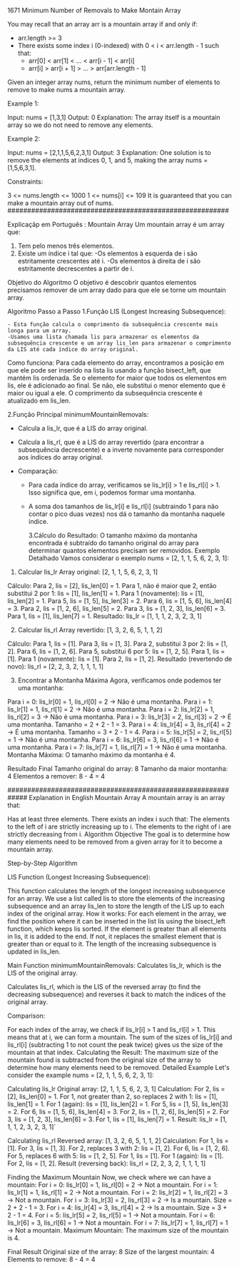 1671 Minimum Number of Removals to Make Montain Array

You may recall that an array arr is a mountain array if and only if:

- arr.length >= 3
- There exists some index i (0-indexed) with 0 < i < arr.length - 1 such that:
  - arr[0] < arr[1] < ... < arr[i - 1] < arr[i]
  - arr[i] > arr[i + 1] > ... > arr[arr.length - 1]

Given an integer array nums​​​, return the minimum number of elements to remove to make nums​​​ a mountain array.

Example 1:

Input: nums = [1,3,1]
Output: 0
Explanation: The array itself is a mountain array so we do not need to remove any elements.

Example 2:

Input: nums = [2,1,1,5,6,2,3,1]
Output: 3
Explanation: One solution is to remove the elements at indices 0, 1, and 5, making the array nums = [1,5,6,3,1].

Constraints:

3 <= nums.length <= 1000
1 <= nums[i] <= 109
It is guaranteed that you can make a mountain array out of nums.
########################################################

Explicaçãp em Português :
Mountain Array
Um mountain array é um array que:

1. Tem pelo menos três elementos.
2. Existe um índice i tal que:
   -Os elementos à esquerda de i são estritamente crescentes até i.
   -Os elementos à direita de i são estritamente decrescentes a partir de i.

Objetivo do Algoritmo
O objetivo é descobrir quantos elementos precisamos remover de um array dado para que ele se torne um mountain array.

Algoritmo Passo a Passo
1.Função LIS (Longest Increasing Subsequence):

    - Esta função calcula o comprimento da subsequência crescente mais longa para um array.
    -Usamos uma lista chamada lis para armazenar os elementos da subsequência crescente e um array lis_len para armazenar o comprimento da LIS até cada índice do array original.

Como funciona:
Para cada elemento do array, encontramos a posição em que ele pode ser inserido na lista lis usando a função bisect_left, que mantém lis ordenada.
Se o elemento for maior que todos os elementos em lis, ele é adicionado ao final. Se não, ele substitui o menor elemento que é maior ou igual a ele.
O comprimento da subsequência crescente é atualizado em lis_len.

2.Função Principal minimumMountainRemovals:

- Calcula a lis_lr, que é a LIS do array original.
- Calcula a lis_rl, que é a LIS do array revertido (para encontrar a subsequência decrescente) e a inverte novamente para corresponder aos índices do array original.
- Comparação:

  - Para cada índice do array, verificamos se lis_lr[i] > 1 e lis_rl[i] > 1. Isso significa que, em i, podemos formar uma montanha.
  - A soma dos tamanhos de lis_lr[i] e lis_rl[i] (subtraindo 1 para não contar o pico duas vezes) nos dá o tamanho da montanha naquele índice.

    3.Cálculo do Resultado:
    O tamanho máximo da montanha encontrada é subtraído do tamanho original do array para determinar quantos elementos precisam ser removidos.
    Exemplo Detalhado
    Vamos considerar o exemplo nums = [2, 1, 1, 5, 6, 2, 3, 1]:

1. Calcular lis_lr
   Array original: [2, 1, 1, 5, 6, 2, 3, 1]

Cálculo:
Para 2, lis = [2], lis_len[0] = 1.
Para 1, não é maior que 2, então substitui 2 por 1: lis = [1], lis_len[1] = 1.
Para 1 (novamente): lis = [1], lis_len[2] = 1.
Para 5, lis = [1, 5], lis_len[3] = 2.
Para 6, lis = [1, 5, 6], lis_len[4] = 3.
Para 2, lis = [1, 2, 6], lis_len[5] = 2.
Para 3, lis = [1, 2, 3], lis_len[6] = 3.
Para 1, lis = [1], lis_len[7] = 1.
Resultado: lis_lr = [1, 1, 1, 2, 3, 2, 3, 1]

2. Calcular lis_rl
   Array revertido: [1, 3, 2, 6, 5, 1, 1, 2]

Cálculo:
Para 1, lis = [1].
Para 3, lis = [1, 3].
Para 2, substitui 3 por 2: lis = [1, 2].
Para 6, lis = [1, 2, 6].
Para 5, substitui 6 por 5: lis = [1, 2, 5].
Para 1, lis = [1].
Para 1 (novamente): lis = [1].
Para 2, lis = [1, 2].
Resultado (revertendo de novo): lis_rl = [2, 2, 3, 2, 1, 1, 1, 1]

3. Encontrar a Montanha Máxima
   Agora, verificamos onde podemos ter uma montanha:

Para i = 0: lis_lr[0] = 1, lis_rl[0] = 2 → Não é uma montanha.
Para i = 1: lis_lr[1] = 1, lis_rl[1] = 2 → Não é uma montanha.
Para i = 2: lis_lr[2] = 1, lis_rl[2] = 3 → Não é uma montanha.
Para i = 3: lis_lr[3] = 2, lis_rl[3] = 2 → É uma montanha. Tamanho = 2 + 2 - 1 = 3.
Para i = 4: lis_lr[4] = 3, lis_rl[4] = 2 → É uma montanha. Tamanho = 3 + 2 - 1 = 4.
Para i = 5: lis_lr[5] = 2, lis_rl[5] = 1 → Não é uma montanha.
Para i = 6: lis_lr[6] = 3, lis_rl[6] = 1 → Não é uma montanha.
Para i = 7: lis_lr[7] = 1, lis_rl[7] = 1 → Não é uma montanha.
Montanha Máxima: O tamanho máximo da montanha é 4.

Resultado Final
Tamanho original do array: 8
Tamanho da maior montanha: 4
Elementos a remover: 8 - 4 = 4

#############################################################
Explanation in English
Mountain Array
A mountain array is an array that:

Has at least three elements.
There exists an index i such that:
The elements to the left of i are strictly increasing up to i.
The elements to the right of i are strictly decreasing from i.
Algorithm Objective
The goal is to determine how many elements need to be removed from a given array for it to become a mountain array.

Step-by-Step Algorithm

LIS Function (Longest Increasing Subsequence):

This function calculates the length of the longest increasing subsequence for an array.
We use a list called lis to store the elements of the increasing subsequence and an array lis_len to store the length of the LIS up to each index of the original array.
How it works:
For each element in the array, we find the position where it can be inserted in the list lis using the bisect_left function, which keeps lis sorted.
If the element is greater than all elements in lis, it is added to the end. If not, it replaces the smallest element that is greater than or equal to it.
The length of the increasing subsequence is updated in lis_len.

Main Function minimumMountainRemovals:
Calculates lis_lr, which is the LIS of the original array.

Calculates lis_rl, which is the LIS of the reversed array (to find the decreasing subsequence) and reverses it back to match the indices of the original array.

Comparison:

For each index of the array, we check if lis_lr[i] > 1 and lis_rl[i] > 1. This means that at i, we can form a mountain.
The sum of the sizes of lis_lr[i] and lis_rl[i] (subtracting 1 to not count the peak twice) gives us the size of the mountain at that index.
Calculating the Result:
The maximum size of the mountain found is subtracted from the original size of the array to determine how many elements need to be removed.
Detailed Example
Let's consider the example nums = [2, 1, 1, 5, 6, 2, 3, 1]:

Calculating lis_lr
Original array: [2, 1, 1, 5, 6, 2, 3, 1]
Calculation:
For 2, lis = [2], lis_len[0] = 1.
For 1, not greater than 2, so replaces 2 with 1: lis = [1], lis_len[1] = 1.
For 1 (again): lis = [1], lis_len[2] = 1.
For 5, lis = [1, 5], lis_len[3] = 2.
For 6, lis = [1, 5, 6], lis_len[4] = 3.
For 2, lis = [1, 2, 6], lis_len[5] = 2.
For 3, lis = [1, 2, 3], lis_len[6] = 3.
For 1, lis = [1], lis_len[7] = 1. Result: lis_lr = [1, 1, 1, 2, 3, 2, 3, 1]`

Calculating lis_rl
Reversed array: [1, 3, 2, 6, 5, 1, 1, 2]
Calculation:
For 1, lis = [1].
For 3, lis = [1, 3].
For 2, replaces 3 with 2: lis = [1, 2].
For 6, lis = [1, 2, 6].
For 5, replaces 6 with 5: lis = [1, 2, 5].
For 1, lis = [1].
For 1 (again): lis = [1].
For 2, lis = [1, 2].
Result (reversing back): lis_rl = [2, 2, 3, 2, 1, 1, 1, 1]

Finding the Maximum Mountain
Now, we check where we can have a mountain:
For i = 0: lis_lr[0] = 1, lis_rl[0] = 2 → Not a mountain.
For i = 1: lis_lr[1] = 1, lis_rl[1] = 2 → Not a mountain.
For i = 2: lis_lr[2] = 1, lis_rl[2] = 3 → Not a mountain.
For i = 3: lis_lr[3] = 2, lis_rl[3] = 2 → Is a mountain. Size = 2 + 2 - 1 = 3.
For i = 4: lis_lr[4] = 3, lis_rl[4] = 2 → Is a mountain. Size = 3 + 2 - 1 = 4.
For i = 5: lis_lr[5] = 2, lis_rl[5] = 1 → Not a mountain.
For i = 6: lis_lr[6] = 3, lis_rl[6] = 1 → Not a mountain.
For i = 7: lis_lr[7] = 1, lis_rl[7] = 1 → Not a mountain.
Maximum Mountain: The maximum size of the mountain is 4.

Final Result
Original size of the array: 8
Size of the largest mountain: 4
Elements to remove: 8 - 4 = 4
